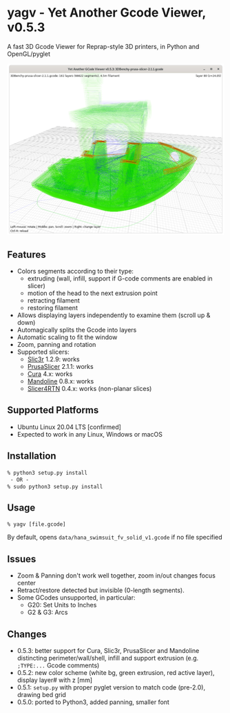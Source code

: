 # yagv - Yet Another Gcode Viewer, v0.5.3

A fast 3D Gcode Viewer for Reprap-style 3D printers, in Python and OpenGL/pyglet

![Screenshot](img/screenshot.png)

## Features

* Colors segments according to their type:
  * extruding (wall, infill, support if G-code comments are enabled in slicer)
  * motion of the head to the next extrusion point
  * retracting filament
  * restoring filament
* Allows displaying layers independently to examine them (scroll up & down)
* Automagically splits the Gcode into layers
* Automatic scaling to fit the window
* Zoom, panning and rotation
* Supported slicers:
  * [Slic3r](https://slic3r.org/) 1.2.9: works
  * [PrusaSlicer](https://www.prusa3d.com/prusaslicer/) 2.1.1: works
  * [Cura](https://ultimaker.com/software/ultimaker-cura) 4.x: works
  * [Mandoline](https://github.com/Spiritdude/mandoline-py) 0.8.x: works
  * [Slicer4RTN](https://github.com/Spiritude/Slicer4RTN) 0.4.x: works (non-planar slices)
  
## Supported Platforms
- Ubuntu Linux 20.04 LTS [confirmed]
- Expected to work in any Linux, Windows or macOS

## Installation
```
% python3 setup.py install
 - OR -
% sudo python3 setup.py install
```

## Usage

```
% yagv [file.gcode]
```
By default, opens `data/hana_swimsuit_fv_solid_v1.gcode` if no file specified

## Issues

* Zoom & Panning don't work well together, zoom in/out changes focus center
* Retract/restore detected but invisible (0-length segments).
* Some GCodes unsupported, in particular:
  * G20: Set Units to Inches
  * G2 & G3: Arcs 
  
## Changes
* 0.5.3: better support for Cura, Slic3r, PrusaSlicer and Mandoline distincting perimeter/wall/shell, infill and support extrusion (e.g. `;TYPE:...` Gcode comments)
* 0.5.2: new color scheme (white bg, green extrusion, red active layer), display layer# with z [mm]
* 0.5.1: `setup.py` with proper pyglet version to match code (pre-2.0), drawing bed grid
* 0.5.0: ported to Python3, added panning, smaller font

